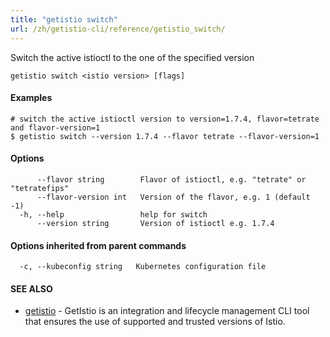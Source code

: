 ```yaml
---
title: "getistio switch"
url: /zh/getistio-cli/reference/getistio_switch/
---
```


Switch the active istioctl to the one of the specified version

```
getistio switch <istio version> [flags]
```

#### Examples

```
# switch the active istioctl version to version=1.7.4, flavor=tetrate and flavor-version=1
$ getistio switch --version 1.7.4 --flavor tetrate --flavor-version=1
```

#### Options

```
      --flavor string        Flavor of istioctl, e.g. "tetrate" or "tetratefips"
      --flavor-version int   Version of the flavor, e.g. 1 (default -1)
  -h, --help                 help for switch
      --version string       Version of istioctl e.g. 1.7.4
```

#### Options inherited from parent commands

```
  -c, --kubeconfig string   Kubernetes configuration file
```

#### SEE ALSO

* [getistio](/getistio-cli/reference/getistio/)	 - GetIstio is an integration and lifecycle management CLI tool that ensures the use of supported and trusted versions of Istio.

